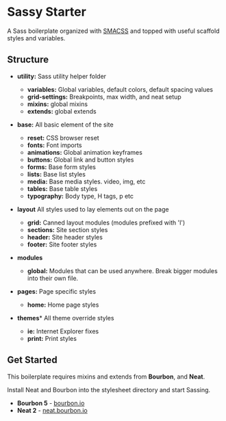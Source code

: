 # Sassy Starter

A Sass boilerplate organized with [SMACSS](https://smacss.com/) and topped with useful scaffold styles and variables.

## Structure

- **utility:** Sass utility helper folder
  - **variables:** Global variables, default colors, default spacing values
  - **grid-settings:** Breakpoints, max width, and neat setup
  - **mixins:** global mixins
  - **extends:** global extends

- **base:** All basic element of the site
  - **reset:** CSS browser reset
  - **fonts:** Font imports
  - **animations:** Global animation keyframes
  - **buttons:** Global link and button styles
  - **forms:** Base form styles
  - **lists:** Base list styles
  - **media:** Base media styles. video, img, etc
  - **tables:** Base table styles
  - **typography:** Body type, H tags, p etc

- **layout** All styles used to lay elements out on the page
  - **grid:** Canned layout modules (modules prefixed with 'l')
  - **sections:** Site section styles
  - **header:** Site header styles
  - **footer:** Site footer styles

- **modules**
  - **global:**  Modules that can be used anywhere.  Break bigger modules into their own file.

- **pages:** Page specific styles
  - **home:** Home page styles

- **themes*** All theme override styles
  - **ie:** Internet Explorer fixes
  - **print:** Print styles


## Get Started

This boilerplate requires mixins and extends from **Bourbon**, and **Neat**.

Install Neat and Bourbon into the stylesheet directory and start Sassing.
- **Bourbon 5** - [bourbon.io](http://bourbon.io/)
- **Neat 2** - [neat.bourbon.io](http://neat.bourbon.io/)
